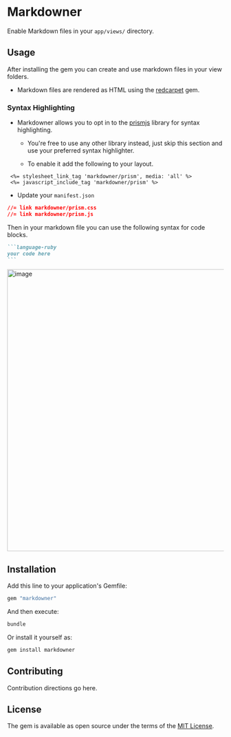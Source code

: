 # Markdowner

Enable Markdown files in your `app/views/` directory.

## Usage

After installing the gem you can create and use markdown files in your view folders.

- Markdown files are rendered as HTML using the [redcarpet](https://github.com/vmg/redcarpet) gem.

### Syntax Highlighting

- Markdowner allows you to opt in to the [prismjs](https://prismjs.com/) library for syntax highlighting.

  - You're free to use any other library instead, just skip this section and use your preferred
    syntax highlighter.

  - To enable it add the following to your layout.

```language-erb
 <%= stylesheet_link_tag 'markdowner/prism', media: 'all' %>
 <%= javascript_include_tag 'markdowner/prism' %>
```

- Update your `manifest.json`

```json
//= link markdowner/prism.css
//= link markdowner/prism.js

```

Then in your markdown file you can use the following syntax for code blocks.

````markdown
```language-ruby
your code here
```
````

<img width="656" alt="image" src="https://github.com/lbp-dev/markdowner/assets/148717241/090a0795-4841-4a5a-8ed6-66f77987c9ab">

## Installation

Add this line to your application's Gemfile:

```ruby
gem "markdowner"
```

And then execute:

```bash
bundle
```

Or install it yourself as:

```bash
gem install markdowner
```

## Contributing

Contribution directions go here.

## License

The gem is available as open source under the terms of the [MIT License](https://opensource.org/licenses/MIT).
